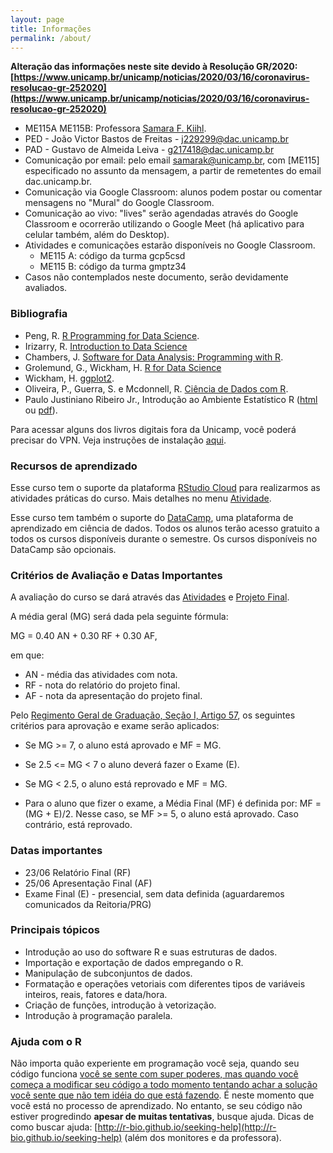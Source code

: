 ```yaml
---
layout: page
title: Informações
permalink: /about/
---
```


**Alteração das informações neste site devido à Resolução GR/2020: [https://www.unicamp.br/unicamp/noticias/2020/03/16/coronavirus-resolucao-gr-252020](https://www.unicamp.br/unicamp/noticias/2020/03/16/coronavirus-resolucao-gr-252020)**



* ME115A ME115B: Professora [Samara F. Kiihl](http://samarafk.github.io/).
* PED - João Victor Bastos de Freitas - j229299@dac.unicamp.br
* PAD - Gustavo de Almeida Leiva - g217418@dac.unicamp.br
* Comunicação por email: pelo email samarak@unicamp.br, com [ME115] especificado no assunto da mensagem, a partir de remetentes do email dac.unicamp.br. 
* Comunicação via Google Classroom: alunos podem postar ou comentar mensagens no "Mural" do Google Classroom.
* Comunicação ao vivo: "lives" serão agendadas através do Google Classroom e ocorrerão utilizando o Google Meet (há aplicativo para celular também, além do Desktop).
* Atividades e comunicações estarão disponíveis no Google Classroom.
    * ME115 A: código da turma gcp5csd
    * ME115 B: código da turma gmptz34
* Casos não contemplados neste documento, serão devidamente avaliados.

### Bibliografia

* Peng, R. [R Programming for Data Science](https://leanpub.com/rprogramming).
* Irizarry, R. [Introduction to Data Science](https://leanpub.com/datasciencebook)
* Chambers, J. [Software for Data Analysis: Programming with R](https://link.springer.com/book/10.1007%2F978-0-387-75936-4).
* Grolemund, G., Wickham, H. [R for Data Science](http://r4ds.had.co.nz)
* Wickham, H. [ggplot2](https://link.springer.com/book/10.1007%2F978-0-387-98141-3).
* Oliveira, P., Guerra, S. e Mcdonnell, R. [Ciência de Dados com R](https://www.ibpad.com.br/o-que-fazemos/publicacoes/introducao-ciencia-de-dados-com-r#autores).
* Paulo Justiniano Ribeiro Jr., Introdução ao Ambiente Estatístico R ([html](http://www.leg.ufpr.br/~paulojus/embrapa/Rembrapa/) ou [pdf](http://leg.ufpr.br/~paulojus/embrapa/Rembrapa/Rembrapa.pdf)).

Para acessar alguns dos livros digitais fora da Unicamp, você poderá precisar do VPN. Veja instruções de instalação [aqui](http://www.ccuec.unicamp.br/ccuec/acesso_remoto_vpn).


### Recursos de aprendizado

Esse curso tem o suporte da plataforma [RStudio Cloud](https://rstudio.cloud/) para realizarmos as atividades práticas do curso. Mais detalhes no menu [Atividade](/atividades).

Esse curso tem também o suporte do [DataCamp](http://www.datacamp.com), uma plataforma de aprendizado em ciência de dados. Todos os alunos terão acesso gratuito a todos os cursos disponíveis durante o semestre. Os cursos disponíveis no DataCamp são opcionais.



### Critérios de Avaliação e Datas Importantes

A avaliação do curso se dará através das [Atividades](/atividades) e [Projeto Final](/atividades/Projeto/ProjetoFinal.html).

A média geral (MG) será dada pela seguinte fórmula:

 MG = 0.40 AN + 0.30 RF + 0.30 AF,
 
 em que:
 
 * AN - média das atividades com nota.
 * RF - nota do relatório do projeto final.
 * AF - nota da apresentação do projeto final.

Pelo [Regimento Geral de Graduação, Seção I, Artigo 57](https://www.dac.unicamp.br/portal/graduacao/regimento-geral), os seguintes critérios para aprovação e exame serão aplicados:

* Se MG >= 7, o aluno está aprovado e MF = MG.

* Se 2.5 <= MG < 7 o aluno deverá fazer o Exame (E).

* Se MG < 2.5, o aluno está reprovado e MF = MG.

* Para o aluno que fizer o exame, a Média Final (MF) é definida por:
MF = (MG + E)/2.  Nesse caso, se MF >= 5, o aluno está aprovado. Caso contrário, está reprovado.

### Datas importantes

* 23/06 Relatório Final (RF)
* 25/06 Apresentação Final (AF)
* Exame Final (E) - presencial, sem data definida (aguardaremos comunicados da Reitoria/PRG)


### Principais tópicos


* Introdução ao uso do software R e suas estruturas de dados.
* Importação e exportação de dados empregando o R.
* Manipulação de subconjuntos de dados.
* Formatação e operações vetoriais com diferentes tipos de variáveis inteiros, reais, fatores e data/hora.
* Criação de funções, introdução à vetorização.
* Introdução à programação paralela.



### Ajuda com o R

Não importa quão experiente em programação você seja, quando seu código funciona [você se sente com super poderes, mas quando você começa a modificar seu código a todo momento tentando achar a solução você sente que não tem idéia do que está fazendo](images/estados.png). É neste momento que você está no processo de aprendizado. No entanto, se seu código não estiver progredindo **apesar de muitas tentativas**, busque ajuda. Dicas de como buscar ajuda: [http://r-bio.github.io/seeking-help](http://r-bio.github.io/seeking-help) (além dos monitores e da professora).
